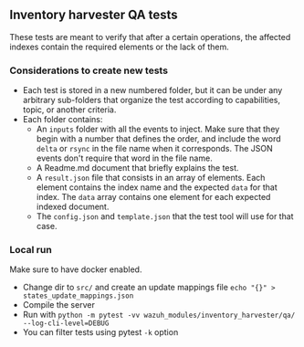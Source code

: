 ## Inventory harvester QA tests

These tests are meant to verify that after a certain operations, the affected indexes contain the required elements or the lack of them.

### Considerations to create new tests

- Each test is stored in a new numbered folder, but it can be under any arbitrary sub-folders that organize the test according to capabilities, topic, or another criteria.
- Each folder contains:
    - An `inputs` folder with all the events to inject. Make sure that they begin with a number that defines the order, and include the word `delta` or `rsync` in the file name when it corresponds. The JSON events don't require that word in the file name.
    - A Readme.md document that briefly explains the test.
    - A `result.json` file that consists in an array of elements. Each element contains the index name and the expected `data` for that index. The `data` array contains one element for each expected indexed document.
    - The `config.json` and `template.json` that the test tool will use for that case.

### Local run

Make sure to have docker enabled.

- Change dir to `src/` and create an update mappings file `echo "{}" > states_update_mappings.json`
- Compile the server
- Run with `python -m pytest -vv wazuh_modules/inventory_harvester/qa/ --log-cli-level=DEBUG`
- You can filter tests using pytest `-k` option
